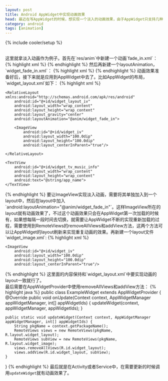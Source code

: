 ```yaml
---
layout: post
title: Android AppWidget中实现动画效果
head: 最近在写AppWidget的时候，想实现一个淡入的动画效果，由于AppWidget只支持几种view并且没有提供实现动画的方法，折腾了很久发现只有使用LayoutAnimation可以勉强实现动画效果。
category: android
tags: [animation]
---
```

{% include cooler/setup %}

</br>
这里就拿淡入动画作为例子。首先在`res/anim`中新建一个动画`fade_in.xml`：
{% highlight xml %}
<?xml version="1.0" encoding="utf-8"?>
<alpha xmlns:android="http://schemas.android.com/apk/res/android"
       android:duration="1200"
       android:fromAlpha="0.0"
       android:interpolator="@android:anim/accelerate_interpolator"
       android:toAlpha="0.8"/>
{% endhighlight %}
然后再新建一个layoutAnimation，`widget_fade_in.xml`：
{% highlight xml %}
<layoutAnimation xmlns:android="http://schemas.android.com/apk/res/android"
                 android:animation="@anim/fade_in"/>
{% endhighlight %}
动画效果准备好后，接下来就是应用到AppWidget中去了。比如AppWidget的布局，`widget_layout.xml`如下：
{% highlight xml %}
<LinearLayout
    android:layout_width="match_parent"
    android:layout_height="match_parent"
    android:background="@color/widget_bg">

    <RelativeLayout xmlns:android="http://schemas.android.com/apk/res/android"
        android:id="@+id/widget_layout_iv"
        android:layout_width="wrap_content"
        android:layout_height="wrap_content"
        android:layout_gravity="center"
        android:layoutAnimation="@anim/widget_fade_in">

        <ImageView
            android:id="@+id/widget_iv"
            android:layout_width="100.0dip"
            android:layout_height="100.0dip"
            android:layout_centerInParent="true"/>

    </RelativeLayout>

    <TextView
        android:id="@+id/widget_tv_music_info"
        android:layout_width="wrap_content"
        android:layout_height="wrap_content"
        android:text="@string/app_name">
    </TextView>

</LinearLayout>
{% endhighlight %}
要让ImageView实现淡入动画，需要将其单独加入到一个layout中，然后在layout中加入`android:layoutAnimation="@anim/widget_fade_in"`。这样ImageView所在的layout就有动画效果了，不过这个动画效果只会在AppWidget第一次加载的时候有，如果想每隔一段时间去切换，就需要让AppWidget不断的实现重新加载的过程，需要使用到RemoteViews的removeAllViews和addView方法，这两个方法可以让AppWidget的layout刷新来实现重复动画的效果。再新建一个layout文件`widget_image.xml`:
{% highlight xml %}
<RelativeLayout xmlns:android="http://schemas.android.com/apk/res/android"
    android:id="@+id/widget_layout_iv"
    android:layout_width="wrap_content"
    android:layout_height="wrap_content"
    android:layout_gravity="center"
    android:layoutAnimation="@anim/widget_fade_in">

    <ImageView
        android:id="@+id/widget_iv"
        android:layout_width="100.0dip"
        android:layout_height="100.0dip"
        android:layout_centerInParent="true"/>

</RelativeLayout>
{% endhighlight %}
这里面的内容保持和`widget_layout.xml`中要实现动画的layout一致就行了。
</br>
最后需要在AppWidgetProvider中使用removeAllViews和addView方法：
{% highlight java %}
public class ExampleWidget extends AppWidgetProvider {
	@Override
	public void onUpdate(Context context, AppWidgetManager appWidgetManager, int[] appWidgetIds) {
		updateWidget(context, appWidgetManager, appWidgetIds);
	}

	public static void updateWidget(Context context, AppWidgetManager appWidgetManager, int[] appWidgetIds) {
		String pkgName = context.getPackageName();
		RemoteViews views = new RemoteViews(pkgName, R.layout.widget_layout);
		RemoteViews subView = new RemoteViews(pkgName, R.layout.widget_image);
		views.removeAllViews(R.id.widget_layout);
		views.addView(R.id.widget_layout, subView);
	}
}
{% endhighlight %}
最后就是在Activity或者Service中，在需要更新的时候调用`updateWidget`就有动画效果了。